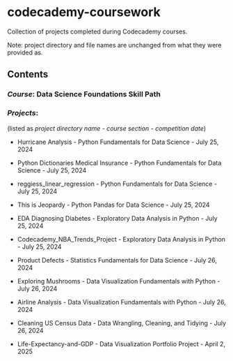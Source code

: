 # codecademy-coursework
Collection of projects completed during Codecademy courses.

Note: project directory and file names are unchanged from what they were provided as.

## Contents
### *Course*: Data Science Foundations Skill Path
### *Projects*: 
(listed as *project directory name - course section - competition date*)

- Hurricane Analysis - Python Fundamentals for Data Science - July 25, 2024

- Python Dictionaries Medical Insurance - Python Fundamentals for Data Science - July 25, 2024

- reggiess_linear_regression - Python Fundamentals for Data Science - July 25, 2024

- This is Jeopardy - Python Pandas for Data Science - July 25, 2024

- EDA Diagnosing Diabetes - Exploratory Data Analysis in Python - July 25, 2024

- Codecademy_NBA_Trends_Project - Exploratory Data Analysis in Python - July 25, 2024

- Product Defects - Statistics Fundamentals for Data Science - July 26, 2024

- Exploring Mushrooms - Data Visualization Fundamentals with Python - July 26, 2024

- Airline Analysis - Data Visualization Fundamentals with Python - July 26, 2024

- Cleaning US Census Data - Data Wrangling, Cleaning, and Tidying - July 26, 2024

- Life-Expectancy-and-GDP - Data Visualization Portfolio Project - April 2, 2025